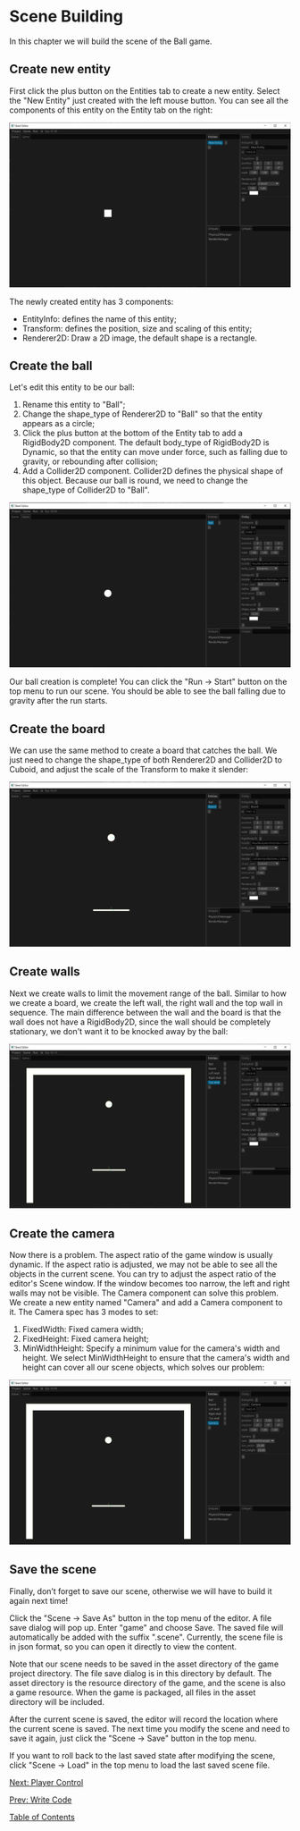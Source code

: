 # Scene Building

In this chapter we will build the scene of the Ball game.

## Create new entity

First click the plus button on the Entities tab to create a new entity. Select the "New Entity" just created with the left mouse button. You can see all the components of this entity on the Entity tab on the right:

![image](../images/create-new-entity.png)

The newly created entity has 3 components:
* EntityInfo: defines the name of this entity;
* Transform: defines the position, size and scaling of this entity;
* Renderer2D: Draw a 2D image, the default shape is a rectangle.

## Create the ball

Let's edit this entity to be our ball:
1. Rename this entity to "Ball";
2. Change the shape_type of Renderer2D to "Ball" so that the entity appears as a circle;
3. Click the plus button at the bottom of the Entity tab to add a RigidBody2D component. The default body_type of RigidBody2D is Dynamic, so that the entity can move under force, such as falling due to gravity, or rebounding after collision;
4. Add a Collider2D component. Collider2D defines the physical shape of this object. Because our ball is round, we need to change the shape_type of Collider2D to "Ball".

![image](../images/create-ball.png)

Our ball creation is complete! You can click the "Run -> Start" button on the top menu to run our scene. You should be able to see the ball falling due to gravity after the run starts.

## Create the board

We can use the same method to create a board that catches the ball. We just need to change the shape_type of both Renderer2D and Collider2D to Cuboid, and adjust the scale of the Transform to make it slender:

![image](../images/create-board.png)

## Create walls

Next we create walls to limit the movement range of the ball. Similar to how we create a board, we create the left wall, the right wall and the top wall in sequence. The main difference between the wall and the board is that the wall does not have a RigidBody2D, since the wall should be completely stationary, we don't want it to be knocked away by the ball:

![image](../images/create-walls.png)

## Create the camera

Now there is a problem. The aspect ratio of the game window is usually dynamic. If the aspect ratio is adjusted, we may not be able to see all the objects in the current scene. You can try to adjust the aspect ratio of the editor's Scene window. If the window becomes too narrow, the left and right walls may not be visible. The Camera component can solve this problem. We create a new entity named "Camera" and add a Camera component to it. The Camera spec has 3 modes to set:
1. FixedWidth: Fixed camera width;
2. FixedHeight: Fixed camera height;
3. MinWidthHeight: Specify a minimum value for the camera's width and height.
We select MinWidthHeight to ensure that the camera's width and height can cover all our scene objects, which solves our problem:

![image](../images/create-camera.png)

## Save the scene

Finally, don’t forget to save our scene, otherwise we will have to build it again next time!

Click the "Scene -> Save As" button in the top menu of the editor. A file save dialog will pop up. Enter "game" and choose Save. The saved file will automatically be added with the suffix ".scene". Currently, the scene file is in json format, so you can open it directly to view the content.

Note that our scene needs to be saved in the asset directory of the game project directory. The file save dialog is in this directory by default. The asset directory is the resource directory of the game, and the scene is also a game resource. When the game is packaged, all files in the asset directory will be included.

After the current scene is saved, the editor will record the location where the current scene is saved. The next time you modify the scene and need to save it again, just click the "Scene -> Save" button in the top menu.

If you want to roll back to the last saved state after modifying the scene, click "Scene -> Load" in the top menu to load the last saved scene file.

[Next: Player Control][6]

[Prev: Write Code][4]

[Table of Contents][0]

[0]: table-of-contents.md
[1]: 1-introduction.md
[2]: 2-run-steel-editor.md
[3]: 3-create-project.md
[4]: 4-write-code.md
[5]: 5-scene-building.md
[6]: 6-player-control.md
[7]: 7-push-the-ball.md
[8]: 8-game-lost.md
[9]: 9-main-menu.md
